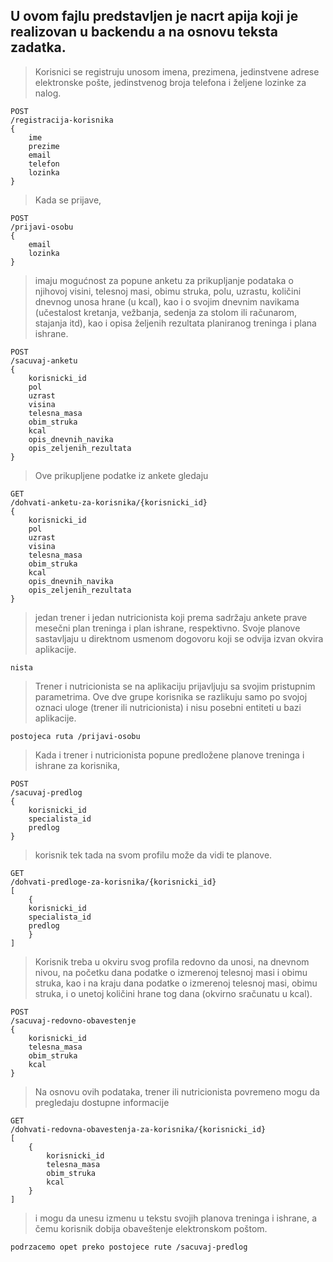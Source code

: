 ## U ovom fajlu predstavljen je nacrt apija koji je realizovan u backendu a na osnovu teksta zadatka.

> Korisnici se registruju unosom imena, prezimena, jedinstvene adrese elektronske pošte, jedinstvenog broja telefona i željene lozinke za nalog.
```
POST
/registracija-korisnika
{
    ime
    prezime
    email
    telefon
    lozinka
}
```

>Kada se prijave,
```
POST
/prijavi-osobu
{
    email
    lozinka
}
```

> imaju mogućnost za popune anketu za prikupljanje podataka o njihovoj visini, telesnoj masi, obimu struka, polu, uzrastu, količini dnevnog unosa hrane (u kcal), kao i o svojim dnevnim navikama (učestalost kretanja, vežbanja, sedenja za stolom ili računarom, stajanja itd), kao i opisa željenih rezultata planiranog treninga i plana ishrane.
```
POST
/sacuvaj-anketu
{
    korisnicki_id
    pol
    uzrast
    visina
    telesna_masa
    obim_struka
    kcal
    opis_dnevnih_navika
    opis_zeljenih_rezultata
}
```

> Ove prikupljene podatke iz ankete gledaju
```
GET
/dohvati-anketu-za-korisnika/{korisnicki_id}
{
    korisnicki_id
    pol
    uzrast
    visina
    telesna_masa
    obim_struka
    kcal
    opis_dnevnih_navika
    opis_zeljenih_rezultata
}
```

>jedan trener i jedan nutricionista koji prema sadržaju ankete prave mesečni plan treninga i plan ishrane, respektivno. Svoje planove sastavljaju u direktnom usmenom dogovoru koji se odvija izvan okvira aplikacije.
```
nista
```

>Trener i nutricionista se na aplikaciju prijavljuju sa svojim pristupnim parametrima. Ove dve grupe korisnika se razlikuju samo po svojoj oznaci uloge (trener ili nutricionista) i nisu posebni entiteti u bazi aplikacije.
```
postojeca ruta /prijavi-osobu
```

>Kada i trener i nutricionista popune predložene planove treninga i ishrane za korisnika,
```
POST
/sacuvaj-predlog
{
    korisnicki_id
    specialista_id
    predlog
}
```

> korisnik tek tada na svom profilu može da vidi te planove.
```
GET
/dohvati-predloge-za-korisnika/{korisnicki_id}
[
    {
    korisnicki_id
    specialista_id
    predlog
    }
]
```

>Korisnik treba u okviru svog profila redovno da unosi, na dnevnom nivou, na početku dana podatke o izmerenoj telesnoj masi i obimu struka, kao i na kraju dana podatke o izmerenoj telesnoj masi, obimu struka, i o unetoj količini hrane tog dana (okvirno sračunatu u kcal).
```
POST
/sacuvaj-redovno-obavestenje
{
    korisnicki_id
    telesna_masa
    obim_struka
    kcal
}
```

> Na osnovu ovih podataka, trener ili nutricionista povremeno mogu da pregledaju dostupne informacije
```
GET
/dohvati-redovna-obavestenja-za-korisnika/{korisnicki_id}
[
    {
        korisnicki_id
        telesna_masa
        obim_struka
        kcal
    }
]
```

> i mogu da unesu izmenu u tekstu svojih planova treninga i ishrane, a čemu korisnik dobija obaveštenje elektronskom poštom.
```
podrzacemo opet preko postojece rute /sacuvaj-predlog
```